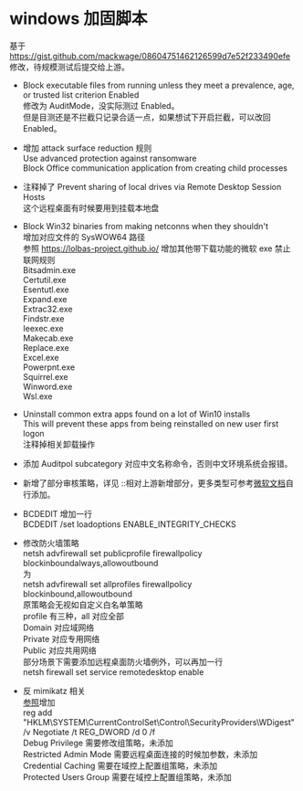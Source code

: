 # windows 加固脚本

基于 https://gist.github.com/mackwage/08604751462126599d7e52f233490efe 修改，待规模测试后提交给上游。

* Block executable files from running unless they meet a prevalence, age, or trusted list criterion
Enabled   
修改为 AuditMode，没实际测过 Enabled。  
但是目测还是不拦截只记录合适一点，如果想试下开启拦截，可以改回 Enabled。    

* 增加 attack surface reduction 规则  
Use advanced protection against ransomware  
Block Office communication application from creating child processes

* 注释掉了 Prevent sharing of local drives via Remote Desktop Session Hosts  
这个远程桌面有时候要用到挂载本地盘

* Block Win32 binaries from making netconns when they shouldn't  
增加对应文件的 SysWOW64 路径  
参照 https://lolbas-project.github.io/ 增加其他带下载功能的微软 exe 禁止联网规则  
Bitsadmin.exe  
Certutil.exe  
Esentutl.exe  
Expand.exe  
Extrac32.exe  
Findstr.exe  
Ieexec.exe  
Makecab.exe  
Replace.exe  
Excel.exe  
Powerpnt.exe  
Squirrel.exe  
Winword.exe  
Wsl.exe  

* Uninstall common extra apps found on a lot of Win10 installs  
This will prevent these apps from being reinstalled on new user first logon  
注释掉相关卸载操作

* 添加 Auditpol subcategory 对应中文名称命令，否则中文环境系统会报错。  

* 新增了部分审核策略，详见 ::相对上游新增部分，更多类型可参考[微软文档](https://docs.microsoft.com/en-us/windows/security/threat-protection/auditing/advanced-security-audit-policy-settings)自行添加。  

* BCDEDIT 增加一行  
BCDEDIT /set loadoptions ENABLE_INTEGRITY_CHECKS  

* 修改防火墙策略  
netsh advfirewall set publicprofile firewallpolicy blockinboundalways,allowoutbound  
为  
netsh advfirewall set allprofiles firewallpolicy blockinbound,allowoutbound  
原策略会无视如自定义白名单策略  
profile 有三种，all 对应全部   
Domain 对应域网络  
Private 对应专用网络  
Public 对应共用网络  
部分场景下需要添加远程桌面防火墙例外，可以再加一行  
netsh firewall set service remotedesktop enable  

* 反 mimikatz 相关  
[参照](https://medium.com/blue-team/preventing-mimikatz-attacks-ed283e7ebdd5)增加  
reg add "HKLM\SYSTEM\CurrentControlSet\Control\SecurityProviders\WDigest" /v Negotiate /t REG_DWORD /d 0 /f  
Debug Privilege 需要修改组策略，未添加  
Restricted Admin Mode 需要远程桌面连接的时候加参数，未添加  
Credential Caching 需要在域控上配置组策略，未添加  
Protected Users Group 需要在域控上配置组策略，未添加  
